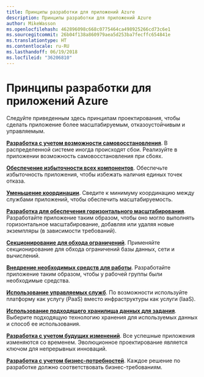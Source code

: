 ```yaml
---
title: Принципы разработки для приложений Azure
description: Принципы разработки для приложений Azure
author: MikeWasson
ms.openlocfilehash: 462896098c668c0775464ca498925266cd73c6e1
ms.sourcegitcommit: 26b04f138a860979aea5d253ba7fecffc654841e
ms.translationtype: HT
ms.contentlocale: ru-RU
ms.lasthandoff: 06/19/2018
ms.locfileid: "36206810"
---
```

# <a name="design-principles-for-azure-applications"></a>Принципы разработки для приложений Azure

Следуйте приведенным здесь принципам проектирования, чтобы сделать приложение более масштабируемым, отказоустойчивым и управляемым. 

**[Разработка с учетом возможности самовосстановления](self-healing.md)**. В распределенной системе иногда происходят сбои. Реализуйте в приложении возможность самовосстановления при сбоях.

**[Обеспечение избыточности всех компонентов](redundancy.md)**. Обеспечьте избыточность приложения, чтобы избежать наличия единых точек отказа.
 
**[Уменьшение координации](minimize-coordination.md)**. Сведите к минимуму координацию между службами приложений, чтобы обеспечить масштабируемость.
 
**[Разработка для обеспечения горизонтального масштабирования](scale-out.md)**. Разработайте приложение таким образом, чтобы оно могло выполнять горизонтальное масштабирование, добавляя или удаляя новые экземпляры (в зависимости требований).

**[Секционирование для обхода ограничений](partition.md)**. Применяйте секционирование для обхода ограничений базы данных, сети и вычислений.

**[Внедрение необходимых средств для работы](design-for-operations.md)**. Разработайте приложение таким образом, чтобы у рабочей группы были необходимые средства.

**[Использование управляемых служб](managed-services.md)**. По возможности используйте платформу как услугу (PaaS) вместо инфраструктуры как услуги (IaaS).

**[Использование подходящего хранилища данных для задания](use-the-best-data-store.md)**. Выберите подходящую технологию хранения для используемых данных и способ ее использования. 
 
**[Разработка с учетом будущих изменений](design-for-evolution.md)**. Все успешные приложения изменяются со временем. Эволюционное проектирование является ключом для непрерывных инноваций.

**[Разработка с учетом бизнес-потребностей](build-for-business.md)**. Каждое решение по разработке должно соответствовать бизнес-требованиям.

